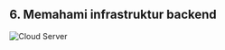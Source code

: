 ##  6. Memahami infrastruktur backend

![Cloud Server](https://cloud.google.com/solutions/mobile/how-to-build-mobile-app-with-app-engine-backend-tutorial/images/appengine-endpoints-solution.png)
